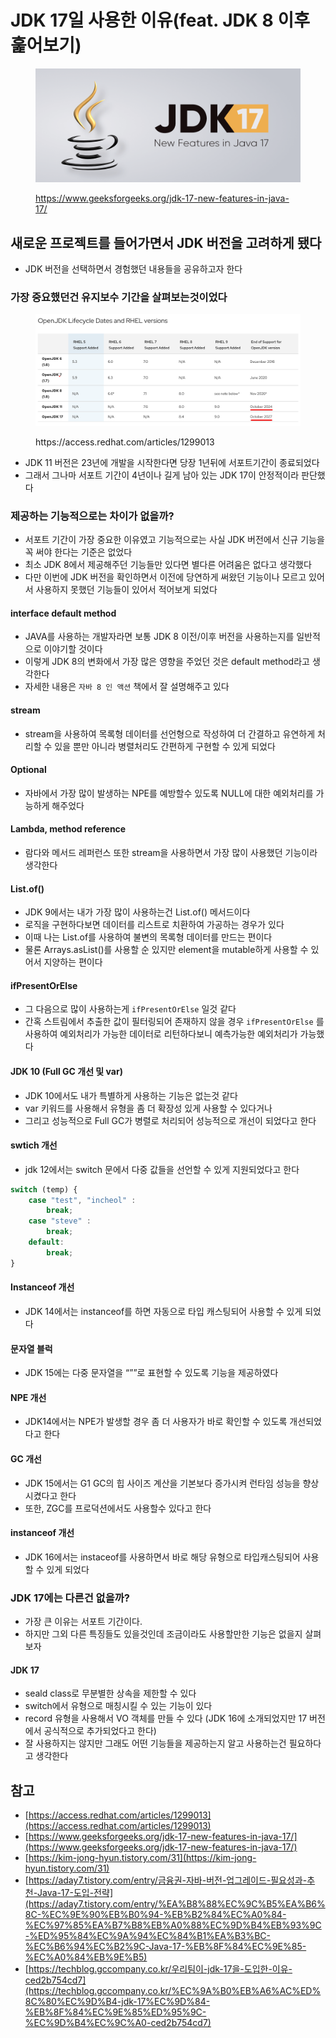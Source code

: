 # JDK 17일 사용한 이유(feat. JDK 8 이후 훑어보기)

<figure><img src="../../.gitbook/assets/1 (1) (2).png" alt=""><figcaption><p><a href="https://www.geeksforgeeks.org/jdk-17-new-features-in-java-17/">https://www.geeksforgeeks.org/jdk-17-new-features-in-java-17/</a></p></figcaption></figure>

## 새로운 프로젝트를 들어가면서 JDK 버전을 고려하게 됐다

* JDK 버전을 선택하면서 경험했던 내용들을 공유하고자 한다

### 가장 중요했던건 유지보수 기간을 살펴보는것이었다

<figure><img src="../../.gitbook/assets/2 (8).png" alt=""><figcaption><p>https://access.redhat.com/articles/1299013</p></figcaption></figure>

* JDK 11 버전은 23년에 개발을 시작한다면 당장 1년뒤에 서포트기간이 종료되었다
* 그래서 그나마 서포트 기간이 4년이나 길게 남아 있는 JDK 17이 안정적이라 판단했다

### 제공하는 기능적으로는 차이가 없을까?

* 서포트 기간이 가장 중요한 이유였고 기능적으로는 사실 JDK 버전에서 신규 기능을 꼭 써야 한다는 기준은 없었다
* 최소 JDK 8에서 제공해주던 기능들만 있다면 별다른 어려움은 없다고 생각했다
* 다만 이번에 JDK 버전을 확인하면서 이전에 당연하게 써왔던 기능이나 모르고 있어서 사용하지 못했던 기능들이 있어서 적어보게 되었다

#### interface default method

* JAVA를 사용하는 개발자라면 보통 JDK 8 이전/이후 버전을 사용하는지를 일반적으로 이야기할 것이다
* 이렇게 JDK 8의 변화에서 가장 많은 영향을 주었던 것은 default method라고 생각한다
* 자세한 내용은 `자바 8 인 액션` 책에서 잘 설명해주고 있다

#### stream

* stream을 사용하여 목록형 데이터를 선언형으로 작성하여 더 간결하고 유연하게 처리할 수 있을 뿐만 아니라 병렬처리도 간편하게 구현할 수 있게 되었다

#### Optional

* 자바에서 가장 많이 발생하는 NPE를 예방할수 있도록 NULL에 대한 예외처리를 가능하게 해주었다

#### Lambda, method reference

* 람다와 메서드 레퍼런스 또한 stream을 사용하면서 가장 많이 사용했던 기능이라 생각한다

#### List.of()

* JDK 9에서는 내가 가장 많이 사용하는건 List.of() 메서드이다
* 로직을 구현하다보면 데이터를 리스트로 치환하여 가공하는 경우가 있다
* 이때 나는 List.of를 사용하여 불변의 목록형 데이터를 만드는 편이다
* 물론 Arrays.asList()를 사용할 순 있지만 element을 mutable하게 사용할 수 있어서 지양하는 편이다

#### ifPresentOrElse

* 그 다음으로 많이 사용하는게 `ifPresentOrElse` 일것 같다
* 간혹 스트림에서 추출한 값이 필터링되어 존재하지 않을 경우 `ifPresentOrElse` 를 사용하여 예외처리가 가능한 데이터로 리턴하다보니 예측가능한 예외처리가 가능했다

#### JDK 10 (Full GC 개선 및 var)

* JDK 10에서도 내가 특별하게 사용하는 기능은 없는것 같다
* var 키워드를 사용해서 유형을 좀 더 확장성 있게 사용할 수 있다거나
* 그리고 성능적으로 Full GC가 병렬로 처리되어 성능적으로 개선이 되었다고 한다

#### swtich 개선

* jdk 12에서는 switch 문에서 다중 값들을 선언할 수 있게 지원되었다고 한다

```jsx
switch (temp) {
    case "test", "incheol" :
        break;
    case "steve" :
        break;
    default:
        break;
}
```

#### Instanceof 개선

* JDK 14에서는 instanceof를 하면 자동으로 타입 캐스팅되어 사용할 수 있게 되었다

#### 문자열 블럭

* JDK 15에는 다중 문자열을 “””로 표현할 수 있도록 기능을 제공하였다

#### NPE 개선

* JDK14에서는 NPE가 발생할 경우 좀 더 사용자가 바로 확인할 수 있도록 개선되었다고 한다

#### GC 개선

* JDK 15에서는 G1 GC의 힙 사이즈 계산을 기본보다 증가시켜 런타임 성능을 향상시켰다고 한다
* 또한, ZGC를 프로덕션에서도 사용할수 있다고 한다

#### instanceof 개선

* JDK 16에서는 instaceof를 사용하면서 바로 해당 유형으로 타입캐스팅되어 사용할 수 있게 되었다

### JDK 17에는 다른건 없을까?

* 가장 큰 이유는 서포트 기간이다.
* 하지만 그외 다른 특징들도 있을것인데 조금이라도 사용할만한 기능은 없을지 살펴보자

#### JDK 17

* seald class로 무분별한 상속을 제한할 수 있다
* switch에서 유형으로 매칭시킬 수 있는 기능이 있다
* record 유형을 사용해서 VO 객체를 만들 수 있다 (JDK 16에 소개되었지만 17 버전에서 공식적으로 추가되었다고 한다)
* 잘 사용하지는 않지만 그래도 어떤 기능들을 제공하는지 알고 사용하는건 필요하다고 생각한다

## 참고

* [https://access.redhat.com/articles/1299013](https://access.redhat.com/articles/1299013)
* [https://www.geeksforgeeks.org/jdk-17-new-features-in-java-17/](https://www.geeksforgeeks.org/jdk-17-new-features-in-java-17/)
* [https://kim-jong-hyun.tistory.com/31](https://kim-jong-hyun.tistory.com/31)
* [https://aday7.tistory.com/entry/금융권-자바-버전-업그레이드-필요성과-추천-Java-17-도입-전략](https://aday7.tistory.com/entry/%EA%B8%88%EC%9C%B5%EA%B6%8C-%EC%9E%90%EB%B0%94-%EB%B2%84%EC%A0%84-%EC%97%85%EA%B7%B8%EB%A0%88%EC%9D%B4%EB%93%9C-%ED%95%84%EC%9A%94%EC%84%B1%EA%B3%BC-%EC%B6%94%EC%B2%9C-Java-17-%EB%8F%84%EC%9E%85-%EC%A0%84%EB%9E%B5)
* [https://techblog.gccompany.co.kr/우리팀이-jdk-17을-도입한-이유-ced2b754cd7](https://techblog.gccompany.co.kr/%EC%9A%B0%EB%A6%AC%ED%8C%80%EC%9D%B4-jdk-17%EC%9D%84-%EB%8F%84%EC%9E%85%ED%95%9C-%EC%9D%B4%EC%9C%A0-ced2b754cd7)
